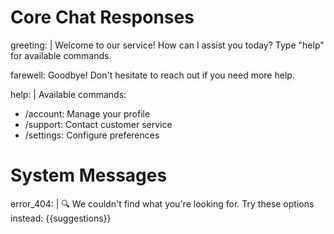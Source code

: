 # Core Chat Responses
greeting: |
  Welcome to our service! How can I assist you today?
  Type "help" for available commands.

farewell: Goodbye! Don't hesitate to reach out if you need more help.

help: |
  Available commands:
  - /account: Manage your profile
  - /support: Contact customer service
  - /settings: Configure preferences

# System Messages
error_404: |
  🔍 We couldn't find what you're looking for.
  Try these options instead:
  {{suggestions}}